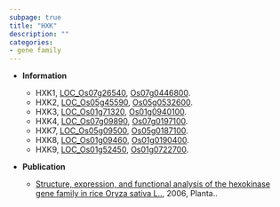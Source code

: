 ```yaml
---
subpage: true
title: "HXK"
description: ""
categories:
- gene family
---
```


* **Information**  
    + HXK1, [LOC_Os07g26540](http://rice.plantbiology.msu.edu/cgi-bin/ORF_infopage.cgi?orf=LOC_Os07g26540), [Os07g0446800](http://rapdb.dna.affrc.go.jp/viewer/gbrowse_details/irgsp1?name=Os07g0446800).
    + HXK2, [LOC_Os05g45590](http://rice.plantbiology.msu.edu/cgi-bin/ORF_infopage.cgi?orf=LOC_Os05g45590), [Os05g0532600](http://rapdb.dna.affrc.go.jp/viewer/gbrowse_details/irgsp1?name=Os05g0532600).
    + HXK3, [LOC_Os01g71320](http://rice.plantbiology.msu.edu/cgi-bin/ORF_infopage.cgi?orf=LOC_Os01g71320), [Os01g0940100](http://rapdb.dna.affrc.go.jp/viewer/gbrowse_details/irgsp1?name=Os01g0940100).
    + HXK4, [LOC_Os07g09890](http://rice.plantbiology.msu.edu/cgi-bin/ORF_infopage.cgi?orf=LOC_Os07g09890), [Os07g0197100](http://rapdb.dna.affrc.go.jp/viewer/gbrowse_details/irgsp1?name=Os07g0197100).
    + HXK7, [LOC_Os05g09500](http://rice.plantbiology.msu.edu/cgi-bin/ORF_infopage.cgi?orf=LOC_Os05g09500), [Os05g0187100](http://rapdb.dna.affrc.go.jp/viewer/gbrowse_details/irgsp1?name=Os05g0187100).
    + HXK8, [LOC_Os01g09460](http://rice.plantbiology.msu.edu/cgi-bin/ORF_infopage.cgi?orf=LOC_Os01g09460), [Os01g0190400](http://rapdb.dna.affrc.go.jp/viewer/gbrowse_details/irgsp1?name=Os01g0190400).
    + HXK9, [LOC_Os01g52450](http://rice.plantbiology.msu.edu/cgi-bin/ORF_infopage.cgi?orf=LOC_Os01g52450), [Os01g0722700](http://rapdb.dna.affrc.go.jp/viewer/gbrowse_details/irgsp1?name=Os01g0722700).

* **Publication**  
    + [Structure, expression, and functional analysis of the hexokinase gene family in rice Oryza sativa L..](http://www.ncbi.nlm.nih.gov/pubmed?term=Structure,+expression,+and+functional+analysis+of+the+hexokinase+gene+family+in+rice+Oryza+sativa+L..%5BTitle%5D), 2006, Planta..


